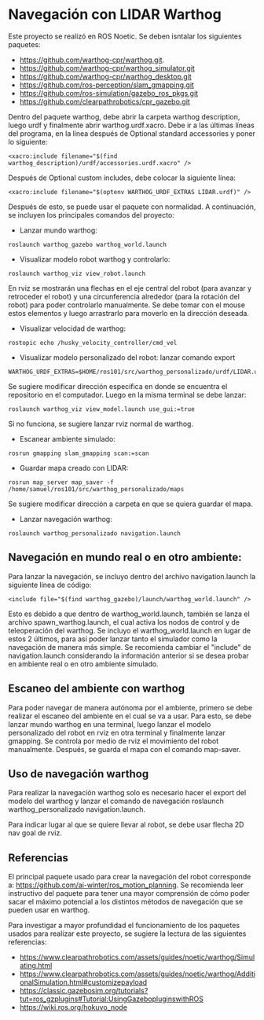 # Navegación con LIDAR Warthog

Este proyecto se realizó en ROS Noetic. Se deben isntalar los siguientes paquetes:

- https://github.com/warthog-cpr/warthog.git.
- https://github.com/warthog-cpr/warthog_simulator.git
- https://github.com/warthog-cpr/warthog_desktop.git
- https://github.com/ros-perception/slam_gmapping.git
- https://github.com/ros-simulation/gazebo_ros_pkgs.git
- https://github.com/clearpathrobotics/cpr_gazebo.git

Dentro del paquete warthog, debe abrir la carpeta warthog description, luego urdf y finalmente abrir warthog.urdf.xacro. Debe ir a las últimas líneas del programa, en la línea después de Optional standard accessories y poner lo siguiente:
```
<xacro:include filename="$(find warthog_description)/urdf/accessories.urdf.xacro" />
```
Después de Optional custom includes, debe colocar la siguiente línea:
```
<xacro:include filename="$(optenv WARTHOG_URDF_EXTRAS LIDAR.urdf)" />
```
Después de esto, se puede usar el paquete con normalidad. A continuación, se incluyen los principales comandos del proyecto:
- Lanzar mundo warthog:
```
roslaunch warthog_gazebo warthog_world.launch
```
- Visualizar modelo robot warthog y controlarlo:
```
roslaunch warthog_viz view_robot.launch
```
En rviz se mostrarán una flechas en el eje central del robot (para avanzar y retroceder el robot) y una circunferencia alrededor (para la rotación del robot) para poder controlarlo manualmente. Se debe tomar con el mouse estos elementos y luego arrastrarlo para moverlo en la dirección deseada.
- Visualizar velocidad de warthog:
```
rostopic echo /husky_velocity_controller/cmd_vel
```
- Visualizar modelo personalizado del robot: lanzar comando export
```
WARTHOG_URDF_EXTRAS=$HOME/ros101/src/warthog_personalizado/urdf/LIDAR.urdf.xacro
```
Se sugiere modificar dirección específica en donde se encuentra el repositorio en el computador. Luego en la misma terminal se debe lanzar:
```
roslaunch warthog_viz view_model.launch use_gui:=true
```
Si no funciona, se sugiere lanzar rviz normal de warthog.
- Escanear ambiente simulado:
```
rosrun gmapping slam_gmapping scan:=scan
```
- Guardar mapa creado con LIDAR:
```
rosrun map_server map_saver -f /home/samuel/ros101/src/warthog_personalizado/maps
```
Se sugiere modificar dirección a carpeta en que se quiera guardar el mapa.
- Lanzar navegación warthog:
```
roslaunch warthog_personalizado navigation.launch
```
## Navegación en mundo real o en otro ambiente:
Para lanzar la navegación, se incluyo dentro del archivo navigation.launch la siguiente línea de código:
```
<include file="$(find warthog_gazebo)/launch/warthog_world.launch" />
```
Esto es debido a que dentro de warthog_world.launch, también se lanza el archivo spawn_warthog.launch, el cual activa los nodos de control y de teleoperación del warthog. Se incluyo el  warthog_world.launch en lugar de estos 2 últimos, para así poder lanzar tanto el simulador como la navegación de manera más simple. Se recomienda cambiar el "include" de navigation.launch considerando la información anterior si se desea probar en ambiente real o en otro ambiente simulado. 
## Escaneo del ambiente con warthog
Para poder navegar de manera autónoma por el ambiente, primero se debe realizar el escaneo del ambiente en el cual se va a usar. Para esto, se debe lanzar mundo warthog en una terminal, luego lanzar el modelo personalizado del robot en rviz en otra terminal y finalmente lanzar gmapping. Se controla por medio de rviz el movimiento del robot manualmente. Después, se guarda el mapa con el comando map-saver.

## Uso de navegación warthog
Para realizar la navegación warthog solo es necesario hacer el export del modelo del warthog y lanzar el comando de navegación roslaunch warthog_personalizado navigation.launch. 

Para indicar lugar al que se quiere llevar al robot, se debe usar flecha 2D nav goal de rviz.

## Referencias
El principal paquete usado para crear la navegación del robot corresponde a: https://github.com/ai-winter/ros_motion_planning. Se recomienda leer instructivo del paquete para tener una mayor comprensión de cómo poder sacar el máximo potencial a los distintos métodos de navegación que se pueden usar en warthog. 

Para investigar a mayor profundidad el funcionamiento de los paquetes usados para realizar este proyecto, se sugiere la lectura de las siguientes referencias:
- https://www.clearpathrobotics.com/assets/guides/noetic/warthog/Simulating.html
- https://www.clearpathrobotics.com/assets/guides/noetic/warthog/AdditionalSimulation.html#customizepayload
- https://classic.gazebosim.org/tutorials?tut=ros_gzplugins#Tutorial:UsingGazebopluginswithROS
- https://wiki.ros.org/hokuyo_node
